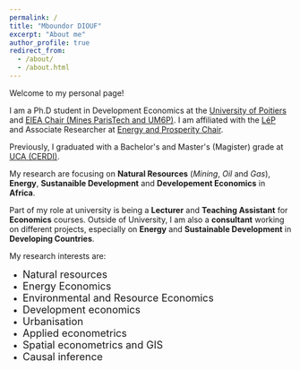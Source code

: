 ```yaml
---
permalink: /
title: "Mboundor DIOUF"
excerpt: "About me"
author_profile: true
redirect_from: 
  - /about/
  - /about.html
---
```


Welcome to my personal page!

I am a Ph.D student in Development Economics at the [University of Poitiers](https://www.univ-poitiers.fr/) and [EIEA Chair (Mines ParisTech and UM6P)](https://www.cerna.minesparis.psl.eu/Recherche/EIEA/). I am affiliated with the [LéP](https://lep.labo.univ-poitiers.fr/accueil/les-membres/diouf-mboundor/) and Associate Researcher at [Energy and Prosperity Chair](http://www.chair-energy-prosperity.org/en/category/research-fellows-1/mboundor-diouf-en/).

Previously, I graduated with a Bachelor's and Master's (Magister) grade at [UCA (CERDI)](https://cerdi.uca.fr/#/admin).

My research are focusing on **Natural Resources** (*Mining*, *Oil* and *Gas*), **Energy**, **Sustanaible Development** and **Developement Economics** in **Africa**. 

Part of my role at university is being a **Lecturer** and  **Teaching Assistant** for **Economics** courses. Outside of University, I am also a **consultant** working on different projects, especially on **Energy** and **Sustainable Development** in **Developing Countries**. 



My research interests are:
- <font size="4">Natural resources</font>
- <font size="4">Energy Economics</font>
- <font size="4">Environmental and Resource Economics</font>
- <font size="4">Development economics</font>
- <font size="4">Urbanisation</font>
- <font size="4">Applied econometrics</font>
- <font size="4">Spatial econometrics and GIS</font>
- <font size="4">Causal inference</font>

